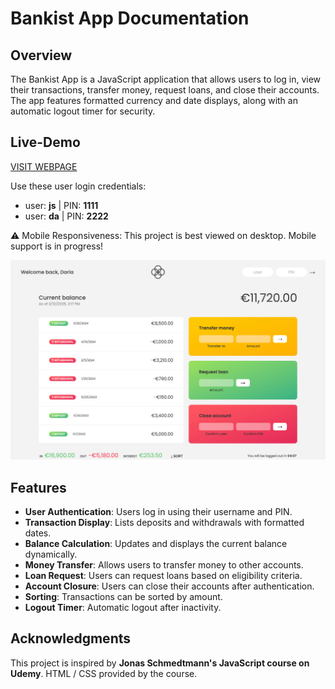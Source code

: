 # Bankist App Documentation

## Overview

The Bankist App is a JavaScript application that allows users to log in, view their transactions, transfer money, request loans, and close their accounts. The app features formatted currency and date displays, along with an automatic logout timer for security.

## Live-Demo

[VISIT WEBPAGE](https://bankist-app-daria-aleshina.netlify.app/)

Use these user login credentials:

- user: **js** | PIN: **1111**
- user: **da** | PIN: **2222**

⚠️ Mobile Responsiveness: This project is best viewed on desktop. Mobile support is in progress!

![Main Screen](bankist-app-screenshot.png)

## Features

- **User Authentication**: Users log in using their username and PIN.
- **Transaction Display**: Lists deposits and withdrawals with formatted dates.
- **Balance Calculation**: Updates and displays the current balance dynamically.
- **Money Transfer**: Allows users to transfer money to other accounts.
- **Loan Request**: Users can request loans based on eligibility criteria.
- **Account Closure**: Users can close their accounts after authentication.
- **Sorting**: Transactions can be sorted by amount.
- **Logout Timer**: Automatic logout after inactivity.

## Acknowledgments

This project is inspired by **Jonas Schmedtmann's JavaScript course on Udemy**. HTML / CSS provided by the course.

